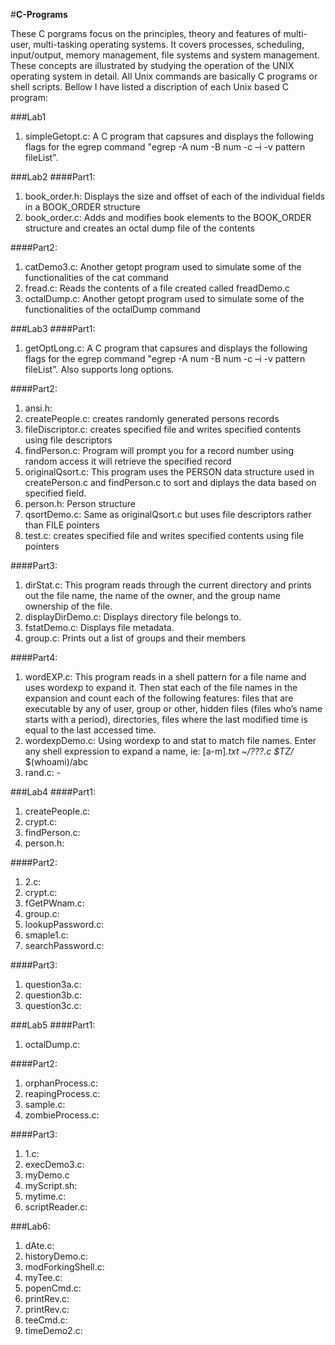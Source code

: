#**C-Programs**

These C porgrams focus on the principles, theory and features of multi-user, multi-tasking operating systems. It covers processes, scheduling, input/output, memory management, file systems and system management. These concepts are illustrated by studying the operation of the UNIX operating system in detail. All Unix commands are basically C programs or shell scripts. Bellow I have listed a discription of each Unix based C program:

###Lab1
1. simpleGetopt.c: A C program that capsures and displays the following flags for the egrep command "egrep  -A num  -B num  -c  –i   -v     		pattern   fileList".


###Lab2
####Part1:
1. book_order.h: Displays the size and offset of each of the individual fields in a BOOK_ORDER structure  
2. book_order.c: Adds and modifies book elements to the BOOK_ORDER structure and creates an octal dump file of the contents

####Part2:
1. catDemo3.c: Another getopt program used to simulate some of the functionalities of the cat command
2. fread.c: Reads the contents of a file created called freadDemo.c
3. octalDump.c: Another getopt program used to simulate some of the functionalities of the octalDump command


###Lab3
####Part1:
1. getOptLong.c: A C program that capsures and displays the following flags for the egrep command "egrep  -A num  -B num  -c  –i   -v     		pattern   fileList". Also supports long options.

####Part2:
1. ansi.h:
2. createPeople.c: creates randomly generated persons records
3. fileDiscriptor.c: creates specified file and writes specified contents using file descriptors
4. findPerson.c: Program will prompt you for a record number using random access it will retrieve the specified record
5. originalQsort.c: This program uses the PERSON data structure used in createPerson.c and findPerson.c to sort and diplays the data based on specified field.
6. person.h: Person structure
7. qsortDemo.c: Same as originalQsort.c but uses file descriptors rather than FILE pointers
8. test.c: creates specified file and writes specified contents using file pointers

####Part3:
1. dirStat.c: This program reads through the current directory and prints out the file name, the name of the owner, and the group name ownership of the file.
2. displayDirDemo.c: Displays directory file belongs to.
3. fstatDemo.c: Displays file metadata.
4. group.c: Prints out a list of groups and their members 

####Part4:
1. wordEXP.c: This program reads in a shell pattern for a file name and uses wordexp to expand it. Then stat each of the file names in the expansion and count each of the following features: files  that are executable by any of user, group or other, hidden files  (files who’s name starts with a period), directories, files where the last modified time is equal to the last accessed time.
2. wordexpDemo.c: Using wordexp to and stat to match file names. Enter any shell expression to expand a name, ie:
                        [a-m]*.txt   ~/???.c   $TZ/*    $(whoami)/abc
3. rand.c: - 


###Lab4
####Part1:
1. createPeople.c:
2. crypt.c:
3. findPerson.c:
4. person.h:

####Part2:
1. 2.c:
2. crypt.c:
3. fGetPWnam.c:
4. group.c:
5. lookupPassword.c:
6. smaple1.c:
7. searchPassword.c:

####Part3:
1. question3a.c:
2. question3b.c:
3. question3c.c:


###Lab5
####Part1:
1. octalDump.c:

####Part2:
1. orphanProcess.c:
2. reapingProcess.c:
3. sample.c:
4. zombieProcess.c:

####Part3:
1. 1.c:
2. execDemo3.c:
3. myDemo.c
4. myScript.sh:
5. mytime.c:
6. scriptReader.c: 


###Lab6:
1. dAte.c:
2. historyDemo.c:
3. modForkingShell.c:
4. myTee.c:
5. popenCmd.c:
6. printRev.c:
7. printRev.c:
8. teeCmd.c:
9. timeDemo2.c:



